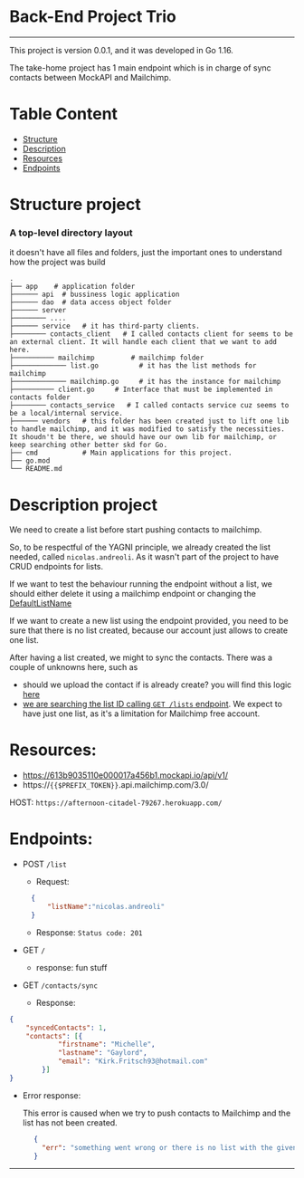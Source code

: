 # Back-End Project Trio

****

This project is version 0.0.1, and it was developed in Go 1.16.

The take-home project has 1 main endpoint which is in charge of sync contacts between MockAPI and Mailchimp.

# Table Content

- [Structure](#Structure)
- [Description](#Description)
- [Resources](#Resources)
- [Endpoints](#Endpoints)


# Structure project

### A top-level directory layout 
it doesn't have all files and folders, just the important ones to understand how the project was build 

    .
    ├── app    # application folder
    ├────── api  # bussiness logic application
    ├────── dao  # data access object folder
    ├────── server    
    ├──────── ....
    ├────── service   # it has third-party clients.
    ├──────── contacts_client   # I called contacts client for seems to be an external client. It will handle each client that we want to add here.
    ├────────── mailchimp         # mailchimp folder
    ├───────────── list.go          # it has the list methods for mailchimp
    ├───────────── mailchimp.go     # it has the instance for mailchimp
    ├────────── client.go     # Interface that must be implemented in contacts folder
    ├──────── contacts_service   # I called contacts service cuz seems to be a local/internal service.
    ├────── vendors   # this folder has been created just to lift one lib to handle mailchimp, and it was modified to satisfy the necessities. It shoudn't be there, we should have our own lib for mailchimp, or keep searching other better skd for Go. 
    ├── cmd           # Main applications for this project.
    ├── go.mod    
    └── README.md

# Description project
We need to create a list before start pushing contacts to mailchimp.

So, to be respectful of the YAGNI principle, we already created the list needed, called `nicolas.andreoli`. As it wasn't part of the project to have CRUD endpoints for lists.

If we want to test the behaviour running the endpoint without a list, we should either delete it using a mailchimp endpoint or changing the [DefaultListName][https://github.com/nicolasksq/take-home-trio/blob/master/app/service/contacts_client/mailchimp/list.go#L10]

If we want to create a new list using the endpoint provided, you need to be sure that there is no list created, because our account just allows to create one list.

After having a list created, we might to sync the contacts.
There was a couple of unknowns here, such as
- should we upload the contact if is already create? you will find this logic [here][https://github.com/nicolasksq/take-home-trio/blob/master/app/service/contacts_client/mailchimp/list.go#L91]
- [we are searching the list ID calling `GET /lists` endpoint][https://github.com/nicolasksq/take-home-trio/blob/master/app/service/contacts_client/mailchimp/list.go#L43]. We expect to have just one list, as it's a limitation for Mailchimp free account.


# Resources:
- https://613b9035110e000017a456b1.mockapi.io/api/v1/
- https://`{{$PREFIX_TOKEN}}`.api.mailchimp.com/3.0/

HOST: `https://afternoon-citadel-79267.herokuapp.com/`

#  Endpoints:
- POST `/list`
  - Request: 
  ```json 
    {
        "listName":"nicolas.andreoli"
    }
    ```
  - Response:
    `Status code: 201`

- GET `/`
    - response: fun stuff
    

- GET `/contacts/sync`
    - Response:
```json 
{
    "syncedContacts": 1,
    "contacts": [{
            "firstname": "Michelle",
            "lastname": "Gaylord",
            "email": "Kirk.Fritsch93@hotmail.com"
        }]
}
```
  - Error response:
    
      This error is caused when we try to push contacts to Mailchimp and the list has not been created.
    
```json 
      {
        "err": "something went wrong or there is no list with the given name"
      }
```
    
***


[https://github.com/nicolasksq/take-home-trio/blob/master/app/service/contacts_client/mailchimp/list.go#L10]: https://github.com/nicolasksq/take-home-trio/blob/master/app/service/contacts_client/mailchimp/list.go#L10

[here]: https://github.com/nicolasksq/take-home-trio/blob/master/app/service/contacts_client/mailchimp/list.go#L91

[https://github.com/nicolasksq/take-home-trio/blob/master/app/service/contacts_client/mailchimp/list.go#L91]: https://github.com/nicolasksq/take-home-trio/blob/master/app/service/contacts_client/mailchimp/list.go#L91

[https://github.com/nicolasksq/take-home-trio/blob/master/app/service/contacts_client/mailchimp/list.go#L43]: https://github.com/nicolasksq/take-home-trio/blob/master/app/service/contacts_client/mailchimp/list.go#L43
